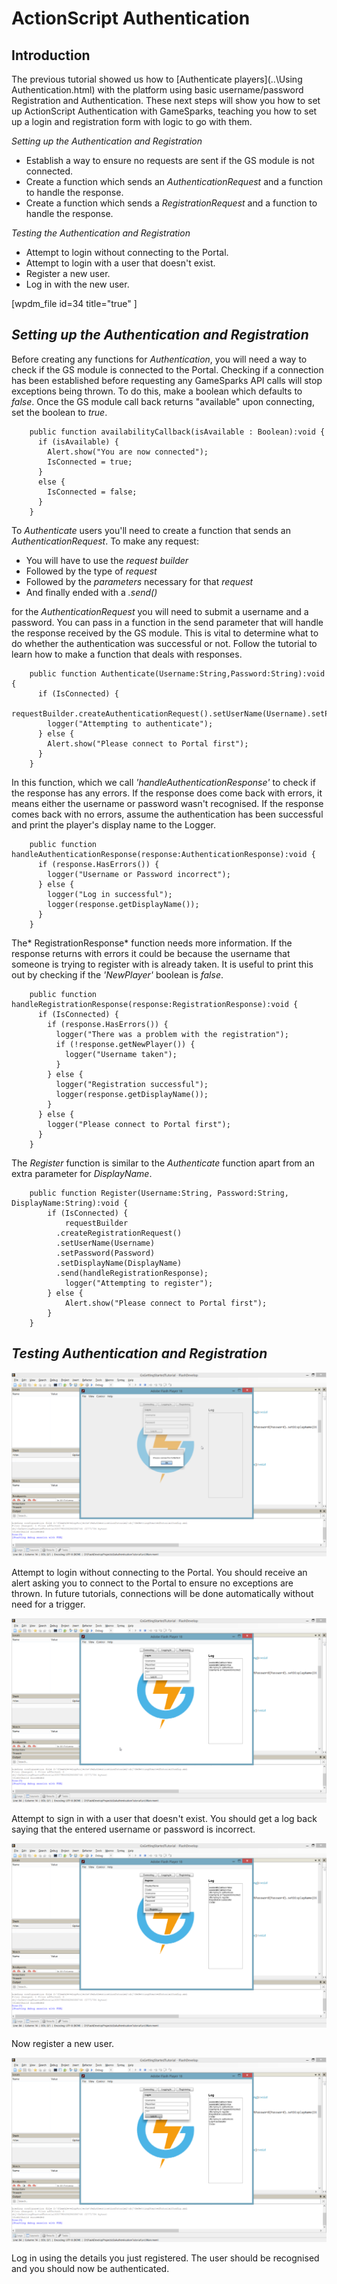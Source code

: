 # ActionScript Authentication

## Introduction

The previous tutorial showed us how to [Authenticate players](..\Using Authentication.html) with the platform using basic username/password Registration and Authentication. These next steps will show you how to set up ActionScript Authentication with GameSparks, teaching you how to set up a login and registration form with logic to go with them.

*Setting up the Authentication and Registration*

  * Establish a way to ensure no requests are sent if the GS module is not connected.
  * Create a function which sends an *AuthenticationRequest* and a function to handle the response.
  * Create a function which sends a *RegistrationRequest* and a function to handle the response.

*Testing the Authentication and Registration*

  * Attempt to login without connecting to the Portal.
  * Attempt to login with a user that doesn't exist.
  * Register a new user.
  * Log in with the new user.

[wpdm_file id=34 title="true" ]

## *Setting up the Authentication and Registration*

Before creating any functions for *Authentication*, you will need a way to check if the GS module is connected to the Portal. Checking if a connection has been established before requesting any GameSparks API calls will stop exceptions being thrown. To do this, make a boolean which defaults to *false*. Once the GS module call back returns "available" upon connecting, set the boolean to *true*.

```
    public function availabilityCallback(isAvailable : Boolean):void {
      if (isAvailable) {
        Alert.show("You are now connected");
        IsConnected = true;
      }					
      else {
        IsConnected = false;
      }
    }
```

To *Authenticate* users you'll need to create a function that sends an *AuthenticationRequest*. To make any request:

  * You will have to use the *request builder*
  * Followed by the type of *request*
  * Followed by the *parameters* necessary for that *request*
  * And finally ended with a *.send()*

for the *AuthenticationRequest* you will need to submit a username and a password. You can pass in a function in the send parameter that will handle the response received by the GS module. This is vital to determine what to do whether the authentication was successful or not. Follow the tutorial to learn how to make a function that deals with responses.

```
    public function Authenticate(Username:String,Password:String):void {
      if (IsConnected) {
        requestBuilder.createAuthenticationRequest().setUserName(Username).setPassword(Password).send(handleAuthenticationResponse);
        logger("Attempting to authenticate");
      } else {
        Alert.show("Please connect to Portal first");
      }
    }
```

In this function, which we call *'handleAuthenticationResponse'* to check if the response has any errors. If the response does come back with errors, it means either the username or password wasn't recognised. If the response comes back with no errors, assume the authentication has been successful and print the player's display name to the Logger.

```
    public function handleAuthenticationResponse(response:AuthenticationResponse):void {
      if (response.HasErrors()) {
        logger("Username or Password incorrect");
      } else {
        logger("Log in successful");
        logger(response.getDisplayName());
      }
    }
```

The* RegistrationResponse* function needs more information. If the response returns with errors it could be because the username that someone is trying to register with is already taken. It is useful to print this out by checking if the _'NewPlayer'_ boolean is *false*.

```
    public function handleRegistrationResponse(response:RegistrationResponse):void {
      if (IsConnected) {
        if (response.HasErrors()) {
          logger("There was a problem with the registration");
          if (!response.getNewPlayer()) {
            logger("Username taken");
          }
        } else {
          logger("Registration successful");
          logger(response.getDisplayName());
        }
      } else {
        logger("Please connect to Portal first");
      }
    }
```

The *Register* function is similar to the *Authenticate* function apart from an extra parameter for *DisplayName*.

```
    public function Register(Username:String, Password:String, DisplayName:String):void {
    	if (IsConnected) {
    		requestBuilder
          .createRegistrationRequest()
          .setUserName(Username)
          .setPassword(Password)
          .setDisplayName(DisplayName)
          .send(handleRegistrationResponse);
    		logger("Attempting to register");
    	} else {
    		Alert.show("Please connect to Portal first");
    	}
    }
```

## *Testing Authentication and Registration*

![l](img\AS\1.png)

Attempt to login without connecting to the Portal. You should receive an alert asking you to connect to the Portal to ensure no exceptions are thrown. In future tutorials, connections will be done automatically without need for a trigger.

![l](img\AS\2.png)

Attempt to sign in with a user that doesn't exist. You should get a log back saying that the entered username or password is incorrect.

![l](img\AS\3.png)

Now register a new user.

![l](img\AS\4.png)

Log in using the details you just registered. The user should be recognised and you should now be authenticated.
